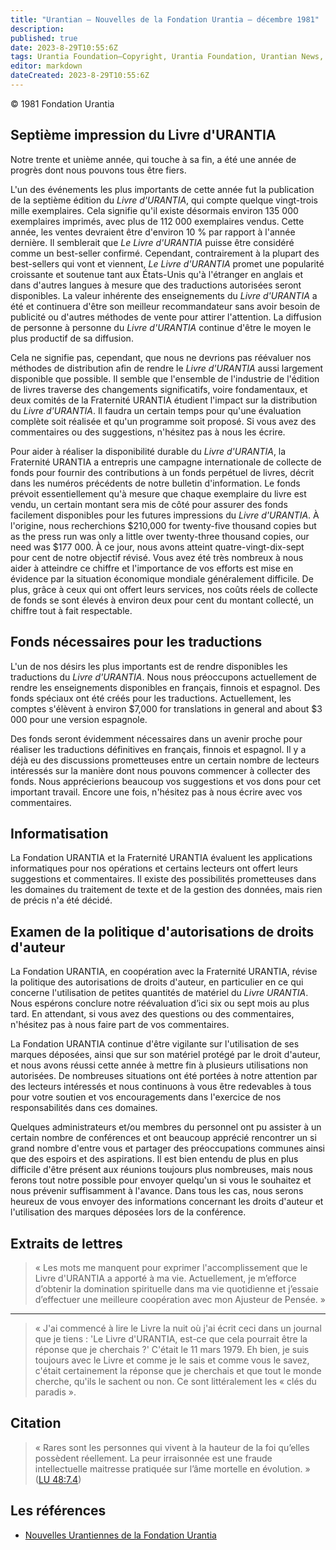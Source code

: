 ```yaml
---
title: "Urantian — Nouvelles de la Fondation Urantia — décembre 1981"
description: 
published: true
date: 2023-8-29T10:55:6Z
tags: Urantia Foundation—Copyright, Urantia Foundation, Urantian News, article
editor: markdown
dateCreated: 2023-8-29T10:55:6Z
---
```


<p class="v-card v-sheet theme--light grey lighten-3 px-2">© 1981 Fondation Urantia</p>



## Septième impression du Livre d'URANTIA

Notre trente et unième année, qui touche à sa fin, a été une année de progrès dont nous pouvons tous être fiers.

L'un des événements les plus importants de cette année fut la publication de la septième édition du _Livre d'URANTIA_, qui compte quelque vingt-trois mille exemplaires. Cela signifie qu'il existe désormais environ 135 000 exemplaires imprimés, avec plus de 112 000 exemplaires vendus. Cette année, les ventes devraient être d'environ 10 % par rapport à l'année dernière. Il semblerait que _Le Livre d'URANTIA_ puisse être considéré comme un best-seller confirmé. Cependant, contrairement à la plupart des best-sellers qui vont et viennent, _Le Livre d'URANTIA_ promet une popularité croissante et soutenue tant aux États-Unis qu'à l'étranger en anglais et dans d'autres langues à mesure que des traductions autorisées seront disponibles. La valeur inhérente des enseignements du _Livre d'URANTIA_ a été et continuera d'être son meilleur recommandateur sans avoir besoin de publicité ou d'autres méthodes de vente pour attirer l'attention. La diffusion de personne à personne du _Livre d'URANTIA_ continue d'être le moyen le plus productif de sa diffusion.

Cela ne signifie pas, cependant, que nous ne devrions pas réévaluer nos méthodes de distribution afin de rendre le _Livre d'URANTIA_ aussi largement disponible que possible. Il semble que l'ensemble de l'industrie de l'édition de livres traverse des changements significatifs, voire fondamentaux, et deux comités de la Fraternité URANTIA étudient l'impact sur la distribution du _Livre d'URANTIA_. Il faudra un certain temps pour qu'une évaluation complète soit réalisée et qu'un programme soit proposé. Si vous avez des commentaires ou des suggestions, n'hésitez pas à nous les écrire.

Pour aider à réaliser la disponibilité durable du _Livre d'URANTIA_, la Fraternité URANTIA a entrepris une campagne internationale de collecte de fonds pour fournir des contributions à un fonds perpétuel de livres, décrit dans les numéros précédents de notre bulletin d'information. Le fonds prévoit essentiellement qu'à mesure que chaque exemplaire du livre est vendu, un certain montant sera mis de côté pour assurer des fonds facilement disponibles pour les futures impressions du _Livre d'URANTIA_. À l'origine, nous recherchions $210,000 for twenty-five thousand copies but as the press run was only a little over twenty-three thousand copies, our need was $177 000. À ce jour, nous avons atteint quatre-vingt-dix-sept pour cent de notre objectif révisé. Vous avez été très nombreux à nous aider à atteindre ce chiffre et l'importance de vos efforts est mise en évidence par la situation économique mondiale généralement difficile. De plus, grâce à ceux qui ont offert leurs services, nos coûts réels de collecte de fonds se sont élevés à environ deux pour cent du montant collecté, un chiffre tout à fait respectable.

## Fonds nécessaires pour les traductions

L'un de nos désirs les plus importants est de rendre disponibles les traductions du _Livre d'URANTIA_. Nous nous préoccupons actuellement de rendre les enseignements disponibles en français, finnois et espagnol. Des fonds spéciaux ont été créés pour les traductions. Actuellement, les comptes s'élèvent à environ $7,000 for translations in general and about $3 000 pour une version espagnole.

Des fonds seront évidemment nécessaires dans un avenir proche pour réaliser les traductions définitives en français, finnois et espagnol. Il y a déjà eu des discussions prometteuses entre un certain nombre de lecteurs intéressés sur la manière dont nous pouvons commencer à collecter des fonds. Nous apprécierions beaucoup vos suggestions et vos dons pour cet important travail. Encore une fois, n'hésitez pas à nous écrire avec vos commentaires.

## Informatisation

La Fondation URANTIA et la Fraternité URANTIA évaluent les applications informatiques pour nos opérations et certains lecteurs ont offert leurs suggestions et commentaires. Il existe des possibilités prometteuses dans les domaines du traitement de texte et de la gestion des données, mais rien de précis n'a été décidé.

## Examen de la politique d'autorisations de droits d'auteur

La Fondation URANTIA, en coopération avec la Fraternité URANTIA, révise la politique des autorisations de droits d'auteur, en particulier en ce qui concerne l'utilisation de petites quantités de matériel du _Livre URANTIA_. Nous espérons conclure notre réévaluation d’ici six ou sept mois au plus tard. En attendant, si vous avez des questions ou des commentaires, n'hésitez pas à nous faire part de vos commentaires.

La Fondation URANTIA continue d'être vigilante sur l'utilisation de ses marques déposées, ainsi que sur son matériel protégé par le droit d'auteur, et nous avons réussi cette année à mettre fin à plusieurs utilisations non autorisées. De nombreuses situations ont été portées à notre attention par des lecteurs intéressés et nous continuons à vous être redevables à tous pour votre soutien et vos encouragements dans l'exercice de nos responsabilités dans ces domaines.

Quelques administrateurs et/ou membres du personnel ont pu assister à un certain nombre de conférences et ont beaucoup apprécié rencontrer un si grand nombre d'entre vous et partager des préoccupations communes ainsi que des espoirs et des aspirations. Il est bien entendu de plus en plus difficile d'être présent aux réunions toujours plus nombreuses, mais nous ferons tout notre possible pour envoyer quelqu'un si vous le souhaitez et nous prévenir suffisamment à l'avance. Dans tous les cas, nous serons heureux de vous envoyer des informations concernant les droits d'auteur et l'utilisation des marques déposées lors de la conférence.

## Extraits de lettres

> « Les mots me manquent pour exprimer l'accomplissement que le Livre d'URANTIA a apporté à ma vie. Actuellement, je m’efforce d’obtenir la domination spirituelle dans ma vie quotidienne et j’essaie d’effectuer une meilleure coopération avec mon Ajusteur de Pensée. »

---

> « J'ai commencé à lire le Livre la nuit où j'ai écrit ceci dans un journal que je tiens : 'Le Livre d'URANTIA, est-ce que cela pourrait être la réponse que je cherchais ?' C'était le 11 mars 1979. Eh bien, je suis toujours avec le Livre et comme je le sais et comme vous le savez, c'était certainement la réponse que je cherchais et que tout le monde cherche, qu'ils le sachent ou non. Ce sont littéralement les « clés du paradis ».

## Citation

> « Rares sont les personnes qui vivent à la hauteur de la foi qu’elles possèdent réellement. La peur irraisonnée est une fraude intellectuelle maitresse pratiquée sur l’âme mortelle en évolution. » ([LU 48:7.4](/fr/The_Urantia_Book/48#p7_4))

## Les références

- [Nouvelles Urantiennes de la Fondation Urantia](https://www.urantia.org/news/1981-12)

